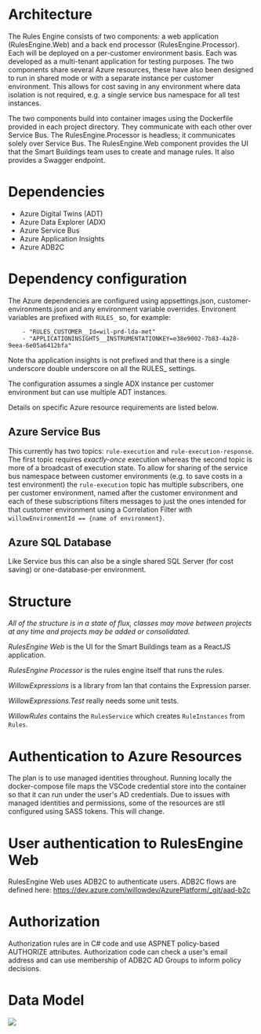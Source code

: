 # Architecture

The Rules Engine consists of two components: a web application (RulesEngine.Web) and a back end processor (RulesEngine.Processor). Each will be deployed on a per-customer environment basis. Each was developed as a multi-tenant application for testing purposes. The two components share several Azure resources, these have also been designed to run in shared mode or with a separate instance per customer environment. This allows for cost saving in any environment where data isolation is not required, e.g. a single service bus namespace for all test instances.

The two components build into container images using the Dockerfile provided in each project directory. They communicate with each
other over Service Bus. The RulesEngine.Processor is headless; it communicates solely over Service Bus. The RulesEngine.Web component
provides the UI that the Smart Buildings team uses to create and manage rules. It also provides a Swagger endpoint.

# Dependencies

* Azure Digital Twins (ADT)
* Azure Data Explorer (ADX)
* Azure Service Bus
* Azure Application Insights
* Azure ADB2C

# Dependency configuration

The Azure dependencies are configured using appsettings.json, customer-environments.json and any environment variable overrides. Environent variables are prefixed with `RULES_` so, for example:

````
    - "RULES_CUSTOMER__Id=wil-prd-lda-met"
    - "APPLICATIONINSIGHTS__INSTRUMENTATIONKEY=e38e9002-7b83-4a28-9eea-6e05a6412bfa"
````

Note tha application insights is not prefixed and that there is a single underscore double underscore on all the RULES_ settings.

The configuration assumes a single ADX instance per customer environment but can use multiple ADT instances.

Details on specific Azure resource requirements are listed below.

## Azure Service Bus

This currently has two topics: `rule-execution` and `rule-execution-response`. The first topic requires _exactly-once_ execution whereas the second topic is more of a broadcast of execution state. To allow for sharing of the service bus namespace between customer environments (e.g. to save costs in a test environment) the `rule-execution` topic has multiple subscribers, one per customer environment, named after the customer environment and each of these subscriptions filters messages to just the ones intended for that customer environment using a Correlation Filter with `willowEnvironmentId == {name of environment}`.

## Azure SQL Database

Like Service bus this can also be a single shared SQL Server (for cost saving) or one-database-per environment.

# Structure

_All of the structure is in a state of flux, classes may move between projects at any time and projects may be added or consolidated._

*RulesEngine Web* is the UI for the Smart Buildings team as a ReactJS application.

*RulesEngine Processor* is the rules engine itself that runs the rules.

*WillowExpressions* is a library from Ian that contains the Expression parser.

*WillowExpressions.Test* really needs some unit tests.

*WillowRules* contains the `RulesService` which creates `RuleInstances` from `Rules`.

# Authentication to Azure Resources

The plan is to use managed identities throughout. Running locally the docker-compose file maps the VSCode credential store into the container so that it can run under the user's AD credentials. Due to issues with managed identities and permissions, some of the resources are stll configured using SASS tokens. This will change.

# User authentication to RulesEngine Web

RulesEngine Web uses ADB2C to authenticate users. ADB2C flows are defined here: https://dev.azure.com/willowdev/AzurePlatform/_git/aad-b2c

# Authorization

Authorization rules are in C# code and use ASPNET policy-based AUTHORIZE attributes. Authorization code can check a user's email address and can use membership of ADB2C AD Groups to inform policy decisions.

# Data Model

[![](https://mermaid.ink/img/pako:eNp1k8tuwjAQRX9l5DX8QBaVUEFVpaJWhR3uwo0nxCK2Iz9UpYR_7-QJpGEVz_jM3GuPc2aplcgSdnSizGG_5uYzFgjL5VOdCw9amKqGJvVqfBAmxQ4YohG0BmtYpcG6XRDhEfWLzoJ1HU276piHQ_8FZVohDxtzVAa_uBl2bkSaam3dtfw9TaNz2Dq76rclqYge_Ug-8FQocyJoRTlP5W9NOLmF0iktXEXCEosaPrpw20Tc3EZjhepVRnj_o8zINkHn0CGZ9dMbnmKlcAFsVsOu8gH1SzOr6aBa-XaKNbRethjEHf_P6Nh2np_L3j2M8ZT-ztmhW0NXkNHAemUIdKDJWMv4XSifo4Rga3i2mhrLmZfR78w8ivn5TT0PNz3B2IJpdFooSf_AmRsAzkKOGjlLaCkxE7EInHFzITSWkppspKIGLMlE4XHBRAx2V5mUJcFFHKC1EjQM3VOXP1toQhE)](https://mermaid-js.github.io/mermaid-live-editor/edit/#pako:eNp1k8tuwjAQRX9l5DX8QBaVUEFVpaJWhR3uwo0nxCK2Iz9UpYR_7-QJpGEVz_jM3GuPc2aplcgSdnSizGG_5uYzFgjL5VOdCw9amKqGJvVqfBAmxQ4YohG0BmtYpcG6XRDhEfWLzoJ1HU276piHQ_8FZVohDxtzVAa_uBl2bkSaam3dtfw9TaNz2Dq76rclqYge_Ug-8FQocyJoRTlP5W9NOLmF0iktXEXCEosaPrpw20Tc3EZjhepVRnj_o8zINkHn0CGZ9dMbnmKlcAFsVsOu8gH1SzOr6aBa-XaKNbRethjEHf_P6Nh2np_L3j2M8ZT-ztmhW0NXkNHAemUIdKDJWMv4XSifo4Rga3i2mhrLmZfR78w8ivn5TT0PNz3B2IJpdFooSf_AmRsAzkKOGjlLaCkxE7EInHFzITSWkppspKIGLMlE4XHBRAx2V5mUJcFFHKC1EjQM3VOXP1toQhE)
